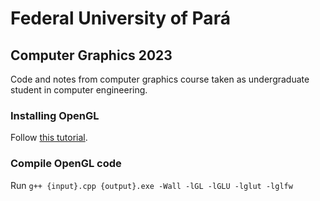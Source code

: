 # Federal University of Pará
## Computer Graphics 2023
Code and notes from computer graphics course taken as undergraduate student in computer engineering.

### Installing OpenGL
Follow [this tutorial](https://youtu.be/xk5Kw6frDG4).

### Compile OpenGL code
Run ```g++ {input}.cpp {output}.exe -Wall -lGL -lGLU -lglut -lglfw```
